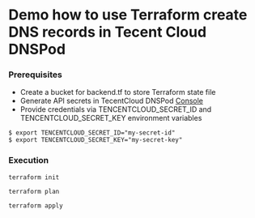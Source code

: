 # Demo how to use Terraform create DNS records in Tecent Cloud DNSPod

### Prerequisites
* Create a bucket for backend.tf to store Terraform state file
* Generate API secrets in TecentCloud DNSPod [Console](https://console.dnspod.cn/account/token/apikey)
* Provide credentials via TENCENTCLOUD_SECRET_ID and TENCENTCLOUD_SECRET_KEY environment variables

```
$ export TENCENTCLOUD_SECRET_ID="my-secret-id"
$ export TENCENTCLOUD_SECRET_KEY="my-secret-key"
```

### Execution
```
terraform init

terraform plan

terraform apply
```
